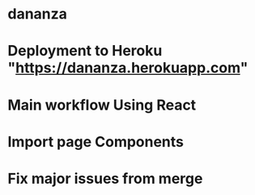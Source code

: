 # dananza
# Deployment to Heroku "https://dananza.herokuapp.com"
# Main workflow Using React
# Import page Components
# Fix major issues from merge